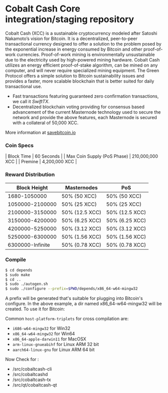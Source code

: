 Cobalt Cash Core integration/staging repository
=================================================

Cobalt Cash (XCC) is a sustainable cryptocurrency modeled after Satoshi Nakamoto’s vision for Bitcoin. It is a decentralized, peer-to-peer transactional currency designed to offer a solution to the problem posed by the exponential increase in energy consumed by Bitcoin and other proof-of-work currencies. Proof-of-work mining is environmentally unsustainable due to the electricity used by high-powered mining hardware. Cobalt Cash utilizes an energy efficient proof-of-stake algorithm, can be mined on any computer, and will never require specialized mining equipment. The Green Protocol offers a simple solution to Bitcoin sustainability issues and provides a faster, more scalable blockchain that is better suited for daily transactional use.

- Fast transactions featuring guaranteed zero confirmation transactions, we call it _SwiftTX_.
- Decentralized blockchain voting providing for consensus based advancement of the current Masternode
  technology used to secure the network and provide the above features, each Masternode is secured
  with a collateral of 50,000 XCC.

More information at [savebitcoin.io](http://www.savebitcoin.io)

### Coin Specs
| Block Time                  | 60 Seconds      |
| Max Coin Supply (PoS Phase) | 210,000,000 XCC |
| Premine                     | 4,200,000 XCC   |

### Reward Distribution

| **Block Height** | **Masternodes**  | **PoS**         |
|------------------|------------------|-----------------|
| 1680-1050000     | 50% (50 XCC)     | 50% (50 XCC)    |
| 1050000-2100000  | 50% (25 XCC)     | 50% (25 XCC)    |
| 2100000-3150000  | 50% (12.5 XCC)   | 50% (12.5 XCC)  |
| 3150000-4200000  | 50% (6.25 XCC)   | 50% (6.25 XCC)  |
| 4200000-5250000  | 50% (3.12 XCC)   | 50% (3.12 XCC)  |
| 5250000-6300000  | 50% (1.56 XCC)   | 50% (1.56 XCC)  |
| 6300000-Infinite | 50% (0.78 XCC)   | 50% (0.78 XCC)  |


### Compile 

```bash
$ cd depends
$ sudo make
$ cd ..
$ sudo ./autogen.sh
$ sudo ./configure --prefix=$PWD/depends/x86_64-w64-mingw32
```

A prefix will be generated that's suitable for plugging into Bitcoin's
configure. In the above example, a dir named x86_64-w64-mingw32 will be
created. To use it for Bitcoin:

Common `host-platform-triplets` for cross compilation are:

- `i686-w64-mingw32` for Win32
- `x86_64-w64-mingw32` for Win64
- `x86_64-apple-darwin11` for MacOSX
- `arm-linux-gnueabihf` for Linux ARM 32 bit
- `aarch64-linux-gnu` for Linux ARM 64 bit

Now Check for :

- /src/cobaltcash-cli
- /src/cobaltcashd
- /src/cobaltcash-tx
- /src/qt/cobaltcash-qt
